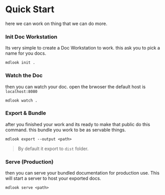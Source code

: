 <!--
{
	"nav_order": 2,
	"nav_title": "Quick Start"
}
-->

# Quick Start

here we can work on thing that we can do more.

### Init Doc Workstation

Its very simple to create a Doc Workstation to work.
this ask you to pick a name for you docs.

```batch
mdlook init .
```

### Watch the Doc

then you can watch your doc. open the brwoser the default host is `localhost:8080`

```batch
mdlook watch .
```

### Export & Bundle

after you finished your work and its ready to make that public do this command.
this bundle you work to be as servable things.

```batch
mdlook export --output <path>
```

> By default it export to `dist` folder.

### Serve (Production)

then you can serve your bundled documentation for production use. This will start a server to host your exported docs.

```batch
mdlook serve <path>
```

